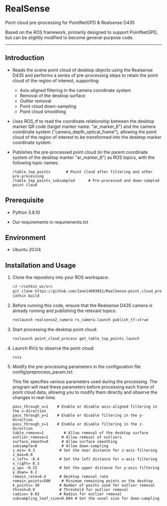 # RealSense
Point cloud pre-processing for PointNetGPD & Realsense D435

Based on the ROS framework, primarily designed to support PointNetGPD, but can be slightly modified to become general-purpose code.

***
## **Introduction**

- Reads the scene point cloud of desktop objects using the Realsense D435 and performs a series of pre-processing steps to retain the point cloud of the region of interest, supporting:
   - Axis-aligned filtering in the camera coordinate system
   - Removal of the desktop surface
   - Outlier removal
   - Point cloud down-sampling
   - Point cloud smoothing
- Uses ROS_tf to read the coordinate relationship between the desktop marker QR code (target marker name: "ar_marker_6") and the camera coordinate system ("camera_depth_optical_frame"), allowing the point cloud of the region of interest to be transformed into the desktop marker coordinate system.
- Publishes the pre-processed point cloud (in the parent coordinate system of the desktop marker "ar_marker_6") as ROS topics, with the following topic names:
   
   ```
   /table_top_points       # Point cloud after filtering and other pre-processing
   /table_top_points_subsampled      # Pre-processed and down-sampled point cloud
   ```

## Prerequisite

* Python 3.8.10

* Our requirements in requirements.txt

## Environment

* Ubuntu 20.04 

## Installation and Usage

1. Clone the repository into your ROS workspace:
   ```bash
   cd ~/catkin_ws/src
   git clone https://github.com/Iane14093051/RealSense-point_cloud_process.git
   catkin build
   ```
   
2. Before running this code, ensure that the Realsense D435 camera is already running and publishing the relevant topics:
   ```bash
   roslaunch realsense2_camera rs_camera.launch publish_tf:=true
   ```

3. Start processing the desktop point cloud:
   ```bash
   roslaunch point_cloud_process get_table_top_points.launch 
   ```

4. Launch RViz to observe the point cloud:

   ```bash
   rviz
   ```
5. Modify the pre-processing parameters in the configuration file config/preprocess_param.txt:

   This file specifies various parameters used during the processing. The program will read these parameters before processing each frame of point cloud data, 
   allowing you to modify them directly and observe the changes in real-time.

    ```
    pass_through_x=1    # Enable or disable axis-aligned filtering in the x-direction
    pass_through_y=1    # Enable or disable filtering in the y-direction
    pass_through_z=1    # Enable or disable filtering in the z-direction
    table_remove=1         # Allow removal of the desktop surface
    outlier_remove=1      # Allow removal of outliers   
    surface_smooth=0      # Allow surface smoothing
    subsample=0           # Allow down-sampling
    z_min= 0.3           # Set the near distance for z-axis filtering
    z_max=0.9                      
    x_left= -0.4         # Set the left distance for x-axis filtering
    x_right= 0.3                  
    y_up= -0.25          # Set the upper distance for y-axis filtering
    y_down= 0.2             
    remain_rate=0.4      # Desktop removal rate
    remain_points=500     # Minimum remaining points on the desktop
    k_points= 50         # Number of points used for outlier removal
    thresh=0.9           # Threshold for outlier removal
    radius= 0.03         # Radius for outlier removal
    subsampling_leaf_size=0.004 # Set the voxel size for down-sampling
    ```
